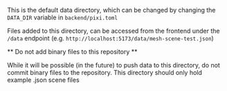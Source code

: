 This is the default data directory, which can be changed by changing the
`DATA_DIR` variable in `backend/pixi.toml`

Files added to this directory, can be accessed from the frontend under the
`/data` endpoint (e.g. `http://localhost:5173/data/mesh-scene-test.json`)

** Do not add binary files to this repository **

While it will be possible (in the future) to push data to this directory, do not
commit binary files to the repository.  This directory should only hold example 
.json scene files
